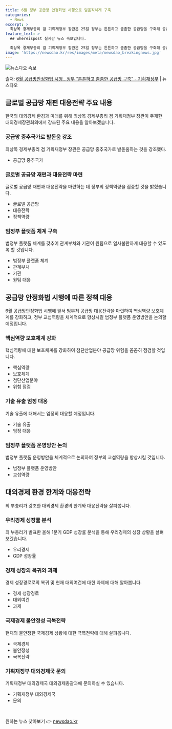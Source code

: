 ```yaml
---
title: 6월 정부 공급망 안정화법 시행으로 믿음직하게 구축
categories:
  - News
excerpt: >
  최상목 경제부총리 겸 기획재정부 장관은 25일 정부는 튼튼하고 촘촘한 공급망을 구축해 공급망 중추국가로 발돋…
feature_text: >
  ## whereispost 실시간 뉴스 속보입니다.

  최상목 경제부총리 겸 기획재정부 장관은 25일 정부는 튼튼하고 촘촘한 공급망을 구축해 공급망 중추국가로 발돋…
image: 'https://newsdao.kr/res/images/meta/newsdao_breakingnews.jpg'
---
```


![뉴스다오 속보](https://newsdao.kr/res/images/meta/newsdao_breakingnews.jpg)

<p>출처: <a href="https://newsdao.kr/3667" rel="dofollow">6월 공급망안정화법 시행…정부 “튼튼하고 촘촘한 공급망 구축” - 기획재정부</a> | 뉴스다오</p>

<h2 data-ke-size="size26">글로벌 공급망 재편 대응전략 주요 내용</h2>
<p data-ke-size="size16">한국의 대외경제 환경과 미래를 위해 최상목 경제부총리 겸 기획재정부 장관이 주재한 대외경제장관회의에서 강조된 주요 내용을 알아보겠습니다.</p>

<h3>공급망 중추국가로 발돋움 강조</h3>
<p data-ke-size="size16">최상목 경제부총리 겸 기획재정부 장관은 공급망 중추국가로 발돋움하는 것을 강조했다.</p>
<ul>
    <li>공급망 중추국가</li>
</ul>

<h3>글로벌 공급망 재편과 대응전략 마련</h3>
<p data-ke-size="size16">글로벌 공급망 재편과 대응전략을 마련하는 데 정부의 정책역량을 집중할 것을 밝혔습니다.</p>
<ul>
    <li>글로벌 공급망</li>
    <li>대응전략</li>
    <li>정책역량</li>
</ul>

<h3>범정부 플랫폼 체계 구축</h3>
<p data-ke-size="size16">범정부 플랫폼 체계를 갖추어 관계부처와 기관이 원팀으로 일사불란하게 대응할 수 있도록 할 것입니다.</p>
<ul>
    <li>범정부 플랫폼 체계</li>
    <li>관계부처</li>
    <li>기관</li>
    <li>원팀 대응</li>
</ul>

<h2 data-ke-size="size26">공급망 안정화법 시행에 따른 정책 대응</h2>
<p data-ke-size="size16">6월 공급망안정화법 시행에 앞서 범부처 공급망 대응전략을 마련하여 핵심역량 보호체계를 강화하고, 정부 교섭역량을 체계적으로 향상시킬 범정부 플랫폼 운영방안을 논의할 예정입니다.</p>

<h3>핵심역량 보호체계 강화</h3>
<p data-ke-size="size16">핵심역량에 대한 보호체계를 강화하여 첨단산업분야 공급망 위험을 꼼꼼히 점검할 것입니다.</p>
<ul>
    <li>핵심역량</li>
    <li>보호체계</li>
    <li>첨단산업분야</li>
    <li>위험 점검</li>
</ul>

<h3>기술 유출 엄정 대응</h3>
<p data-ke-size="size16">기술 유출에 대해서는 엄정히 대응할 예정입니다.</p>
<ul>
    <li>기술 유출</li>
    <li>엄정 대응</li>
</ul>

<h3>범정부 플랫폼 운영방안 논의</h3>
<p data-ke-size="size16">범정부 플랫폼 운영방안을 체계적으로 논의하여 정부의 교섭역량을 향상시킬 것입니다.</p>
<ul>
    <li>범정부 플랫폼 운영방안</li>
    <li>교섭역량</li>
</ul>

<h2 data-ke-size="size26">대외경제 환경 한계와 대응전략</h2>
<p data-ke-size="size16">최 부총리가 강조한 대외경제 환경의 한계와 대응전략을 살펴봅니다.</p>

<h3>우리경제 성장률 분석</h3>
<p data-ke-size="size16">최 부총리가 발표한 올해 1분기 GDP 성장률 분석을 통해 우리경제의 성장 상황을 살펴보겠습니다.</p>
<ul>
    <li>우리경제</li>
    <li>GDP 성장률</li>
</ul>

<h3>경제 성장의 복귀와 과제</h3>
<p data-ke-size="size16">경제 성장경로로의 복귀 및 현재 대외여건에 대한 과제에 대해 알아봅니다.</p>
<ul>
    <li>경제 성장경로</li>
    <li>대외여건</li>
    <li>과제</li>
</ul>

<h3>국제경제 불안정성 극복전략</h3>
<p data-ke-size="size16">현재의 불안정한 국제경제 상황에 대한 극복전략에 대해 살펴봅니다.</p>
<ul>
    <li>국제경제</li>
    <li>불안정성</li>
    <li>극복전략</li>
</ul>

<h3>기획재정부 대외경제국 문의</h3>
<p data-ke-size="size16">기획재정부 대외경제국 대외경제총괄과에 문의하실 수 있습니다.</p>
<ul>
    <li>기획재정부 대외경제국</li>
    <li>문의</li>
</ul>
<p data-ke-size="size16">&nbsp;</p> 

원하는 뉴스 찾아보기 👉 <a href="https://newsdao.kr" rel="dofollow">newsdao.kr</a>


